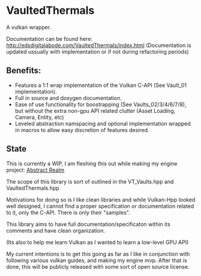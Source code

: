 # VaultedThermals
A vulkan wrapper.

Documentation can be found here: http://edsdigitalabode.com/VaultedThermals/index.html
(Documentation is updated ussually with implementation or if not during refactoring periods)

## Benefits:
- Features a 1:1 wrap implementation of the Vulkan C-API (See Vault_01 implementation).
- Full in source and doxygen documentation.
- Ease of use functionality for boostrapping (See Vaults_02/3/4/6/7/8), but without the extra non-gpu API related clutter (Asset Loading, Camera, Entity, etc)
- Leveled abstraction namspacing and optional implementation wrapped in macros to allow easy discretion of features desired.

## State

This is currently a WIP, I am fleshing this out while making my engine project:
[Abstract Realm](https://github.com/Ed94/AbstractRealm)

The scope of this library is sort of outlined in the VT_Vaults.hpp and VaultedThermals.hpp

Motivations for doing so is I like clean libraries and while Vulkan-Hpp looked well designed, I cannot find a proper specification or documentation related to it, only the C-API. There is only their "samples". 

This library aims to have full documentation/specificaton within its comments and have clean organization. 

(Its also to help me learn Vulkan as I wanted to learn a low-level GPU API)

My current intentions is to get this going as far as I like in conjunction with following various vulkan guides, and making my engine mvp. 
After that is done, this will be publicly released with some sort of open source license.